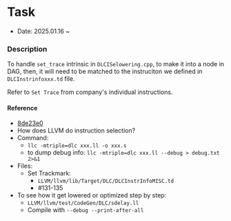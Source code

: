 # Task
- Date: 2025.01.16 ~

### Description
To handle `set_trace` intrinsic in `DLCISelowering.cpp`, to make it into a node in DAG, then, it will need to be matched to the instruciton we defined in `DLCInstrinfoxxx.td` file.

Refer to `Set Trace` from company's individual instructions.

#### Reference
- [8de23e0](https://github.com/ChipLTech/LLVM/commit/8de23e0df2b882716b92f0579d8d44473c4d8945#diff-b360cf79d9bebbcbed5a1deaf6a93a81b615ca6fece06cfa6d25fd66a6425ac2)
- How does LLVM do instruction selection?
- Command:
    - `llc -mtriple=dlc xxx.ll -o xxx.s`
    - to dump debug info: `llc -mtriple=dlc xxx.ll --debug > debug.txt 2>&1`
- Files:
    - Set Trackmark: 
        - `LLVM/llvm/lib/Target/DLC/DLCInstrInfoMISC.td`
        - #131-135
- To see how it get lowered or optimized step by step:
    - `LLVM/llvm/test/CodeGen/DLC/sdelay.ll`
    - Compile with `--debug --print-after-all`